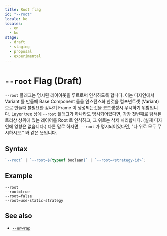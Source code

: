 ```yaml
---
title: Root flag
id: "--root"
locale: ko
locales:
  - en
  - ko
stage:
  - draft
  - staging
  - proposal
  - experimental
---
```


# `--root` Flag (Draft)

`--root` 플래그는 명시된 레이아웃을 루트로써 인식하도록 합니다.
이는 디자인에서 Variant 를 만들때 Base Component 들을 인스턴스화 한것을 컴포넌트셋 (Variant) 으로 만들때 불필요한 감싸기 Frame 이 생성되는것을 코드생성시 무시하기 위함입니다. Layer tree 상에 `--root` 플래그가 하나라도 명시되어있다면, 가장 첫번째로 탐색된 트리상 상위에 있는 레이어를 Root 로 인식하고, 그 위로는 삭제 처리합니다. (실제 디자인에 영향은 없습니다.) 다른 말로 하자면, `--root` 가 명시되어있다면, "나 위로 모두 무시하시오." 와 같은 뜻입니다.

## Syntax

```ts
`--root` | `--root=${typeof boolean}` | `--root=<strategy-id>`;
```

## Example

```
--root
--root=true
--root=false
--root=use-static-strategy
```

## See also

- [`--unwrap`](--unwrap)
